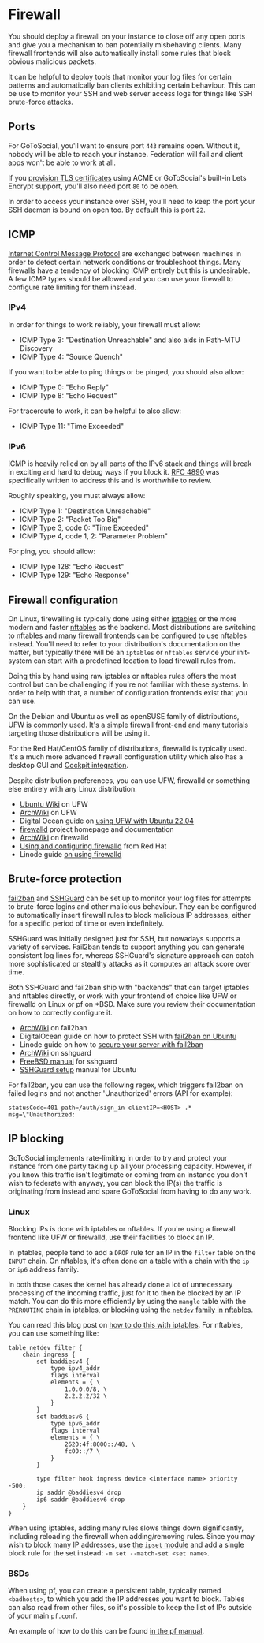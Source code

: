 # Firewall

You should deploy a firewall on your instance to close off any open ports and give you a mechanism to ban potentially misbehaving clients. Many firewall frontends will also automatically install some rules that block obvious malicious packets.

It can be helpful to deploy tools that monitor your log files for certain patterns and automatically ban clients exhibiting certain behaviour. This can be use to monitor your SSH and web server access logs for things like SSH brute-force attacks.

## Ports

For GoToSocial, you'll want to ensure port `443` remains open. Without it, nobody will be able to reach your instance. Federation will fail and client apps won't be able to work at all.

If you [provision TLS certificates](../certificates.md) using ACME or GoToSocial's built-in Lets Encrypt support, you'll also need port `80` to be open.

In order to access your instance over SSH, you'll need to keep the port your SSH daemon is bound on open too. By default this is port `22`.

## ICMP

[Internet Control Message Protocol](https://en.wikipedia.org/wiki/Internet_Control_Message_Protocol) are exchanged between machines in order to detect certain network conditions or troubleshoot things. Many firewalls have a tendency of blocking ICMP entirely but this is undesirable. A few ICMP types should be allowed and you can use your firewall to configure rate limiting for them instead.

### IPv4

In order for things to work reliably, your firewall must allow:

* ICMP Type 3: "Destination Unreachable" and also aids in Path-MTU Discovery
* ICMP Type 4: "Source Quench"

If you want to be able to ping things or be pinged, you should also allow:

* ICMP Type 0: "Echo Reply"
* ICMP Type 8: "Echo Request"

For traceroute to work, it can be helpful to also allow:

* ICMP Type 11: "Time Exceeded"

### IPv6

ICMP is heavily relied on by all parts of the IPv6 stack and things will break in exciting and hard to debug ways if you block it. [RFC 4890](https://www.rfc-editor.org/rfc/rfc4890) was specifically written to address this and is worthwhile to review.

Roughly speaking, you must always allow:

* ICMP Type 1: "Destination Unreachable"
* ICMP Type 2: "Packet Too Big"
* ICMP Type 3, code 0: "Time Exceeded"
* ICMP Type 4, code 1, 2: "Parameter Problem"

For ping, you should allow:

* ICMP Type 128: "Echo Request"
* ICMP Type 129: "Echo Response"

## Firewall configuration

On Linux, firewalling is typically done using either [iptables](https://en.wikipedia.org/wiki/Iptables) or the more modern and faster [nftables](https://en.wikipedia.org/wiki/Nftables) as the backend. Most distributions are switching to nftables and many firewall frontends can be configured to use nftables instead. You'll need to refer to your distribution's documentation on the matter, but typically there will be an `iptables` or `nftables` service your init-system can start with a predefined location to load firewall rules from.

Doing this by hand using raw iptables or nftables rules offers the most control but can be challenging if you're not familiar with these systems. In order to help with that, a number of configuration frontends exist that you can use.

On the Debian and Ubuntu as well as openSUSE family of distributions, UFW is commonly used. It's a simple firewall front-end and many tutorials targeting those distributions will be using it.

For the Red Hat/CentOS family of distributions, firewalld is typically used. It's a much more advanced firewall configuration utility which also has a desktop GUI and [Cockpit integration](https://cockpit-project.org/).

Despite distribution preferences, you can use UFW, firewalld or something else entirely with any Linux distribution.

* [Ubuntu Wiki](https://wiki.ubuntu.com/UncomplicatedFirewall?action=show&redirect=UbuntuFirewall) on UFW
* [ArchWiki](https://wiki.archlinux.org/title/Uncomplicated_Firewall) on UFW
* Digital Ocean guide on [using UFW with Ubuntu 22.04](https://www.digitalocean.com/community/tutorials/how-to-set-up-a-firewall-with-ufw-on-ubuntu-22-04)
* [firewalld](https://firewalld.org/) project homepage and documentation
* [ArchWiki](https://wiki.archlinux.org/title/firewalld) on firewalld
* [Using and configuring firewalld](https://access.redhat.com/documentation/en-us/red_hat_enterprise_linux/9/html/configuring_firewalls_and_packet_filters/using-and-configuring-firewalld_firewall-packet-filters) from Red Hat
* Linode guide [on using firewalld](https://www.linode.com/docs/guides/introduction-to-firewalld-on-centos/)

## Brute-force protection

[fail2ban](https://www.fail2ban.org) and [SSHGuard](https://www.sshguard.net/) can be set up to monitor your log files for attempts to brute-force logins and other malicious behaviour. They can be configured to automatically insert firewall rules to block malicious IP addresses, either for a specific period of time or even indefinitely.

SSHGuard was initially designed just for SSH, but nowadays supports a variety of services. Fail2ban tends to support anything you can generate consistent log lines for, whereas SSHGuard's signature approach can catch more sophisticated or stealthy attacks as it computes an attack score over time.

Both SSHGuard and fail2ban ship with "backends" that can target iptables and nftables directly, or work with your frontend of choice like UFW or firewalld on Linux or pf on \*BSD. Make sure you review their documentation on how to correctly configure it.

* [ArchWiki](https://wiki.archlinux.org/title/Fail2ban) on fail2ban
* DigitalOcean guide on how to protect SSH with [fail2ban on Ubuntu](https://www.digitalocean.com/community/tutorial_collections/how-to-protect-ssh-with-fail2ban)
* Linode guide on how to [secure your server with fail2ban](https://www.linode.com/docs/guides/using-fail2ban-to-secure-your-server-a-tutorial/)
* [ArchWiki](https://wiki.archlinux.org/title/sshguard) on sshguard
* [FreeBSD manual](https://man.freebsd.org/cgi/man.cgi?query=sshguard&sektion=8&manpath=FreeBSD+13.2-RELEASE+and+Ports) for sshguard
* [SSHGuard setup](https://manpages.ubuntu.com/manpages/lunar/en/man7/sshguard-setup.7.html) manual for Ubuntu

For fail2ban, you can use the following regex, which triggers fail2ban on failed logins and not another 'Unauthorized' errors (API for example):

```regex
statusCode=401 path=/auth/sign_in clientIP=<HOST> .* msg=\"Unauthorized:
```

## IP blocking

GoToSocial implements rate-limiting in order to try and protect your instance from one party taking up all your processing capacity. However, if you know this traffic isn't legitimate or coming from an instance you don't wish to federate with anyway, you can block the IP(s) the traffic is originating from instead and spare GoToSocial from having to do any work.

### Linux

Blocking IPs is done with iptables or nftables. If you're using a firewall frontend like UFW or firewalld, use their facilities to block an IP.

In iptables, people tend to add a `DROP` rule for an IP in the `filter` table on the `INPUT` chain. On nftables, it's often done on a table with a chain with the `ip` or `ip6` address family.

In both those cases the kernel has already done a lot of unnecessary processing of the incoming traffic, just for it to then be blocked by an IP match. You can do this more efficiently by using the `mangle` table with the `PREROUTING` chain in iptables, or blocking using [the `netdev` family in nftables][nftnetdev].

You can read this blog post on [how to do this with iptables][iptblock]. For nftables, you can use something like:

```
table netdev filter {
    chain ingress {
        set baddiesv4 {
            type ipv4_addr
	        flags interval
            elements = { \
                1.0.0.0/8, \
                2.2.2.2/32 \
            }
        }
        set baddiesv6 {
            type ipv6_addr
	        flags interval
            elements = { \
                2620:4f:8000::/48, \
                fc00::/7 \
            }
        }

        type filter hook ingress device <interface name> priority -500;
        ip saddr @baddiesv4 drop
        ip6 saddr @baddiesv6 drop
    }
}
```

When using iptables, adding many rules slows things down significantly, including reloading the firewall when adding/removing rules. Since you may wish to block many IP addresses, use [the `ipset` module][ipset] and add a single block rule for the set instead: `-m set --match-set <set name>`.

[nftnetdev]: https://wiki.nftables.org/wiki-nftables/index.php/Nftables_families#netdev
[iptblock]: https://javapipe.com/blog/iptables-ddos-protection/
[ipset]: https://wiki.archlinux.org/title/Ipset

### BSDs

When using pf, you can create a persistent table, typically named `<badhosts>`, to which you add the IP addresses you want to block. Tables can also read from other files, so it's possible to keep the list of IPs outside of your main `pf.conf`.

An example of how to do this can be found [in the pf manual][manpf].

[manpf]: https://man.openbsd.org/pf.conf#TABLES
